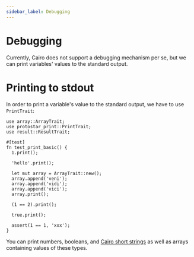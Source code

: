 ```yaml
---
sidebar_label: Debugging
---
```


# Debugging 

Currently, Cairo does not support a debugging mechanism per se, but we can print variables' values to the standard output.

# Printing to stdout

In order to print a variable's value to the standard output, we have to use `PrintTrait`:

```
use array::ArrayTrait;
use protostar_print::PrintTrait;
use result::ResultTrait;

#[test]
fn test_print_basic() {
  1.print();

  'hello'.print();

  let mut array = ArrayTrait::new();
  array.append('veni');
  array.append('vidi');
  array.append('vici');
  array.print();

  (1 == 2).print();

  true.print();

  assert(1 == 1, 'xxx');
}
```

You can print numbers, booleans, and [Cairo short strings](https://www.cairo-lang.org/docs/how_cairo_works/consts.html#short-string-literals) as well as arrays containing values of these types.
